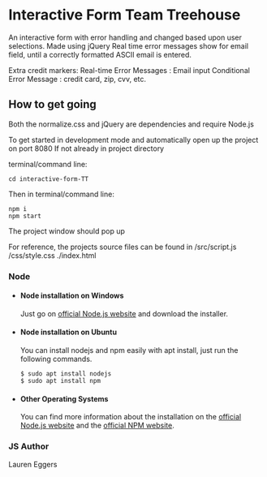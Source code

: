 # Interactive Form Team Treehouse
An interactive form with error handling and changed based upon user selections. Made using jQuery
Real time error messages show for email field, until a correctly formatted ASCII email is entered.

Extra credit markers:
Real-time Error Messages : Email input
Conditional Error Message : credit card, zip, cvv, etc.

## How to get going

Both the normalize.css and jQuery are dependencies and require Node.js

To get started in development mode and automatically open up the project on port 8080
If not already in project directory

terminal/command line:
```
cd interactive-form-TT
```

Then in terminal/command line:
```
npm i
npm start
```

The project window should pop up

For reference, the projects source files can be found in
/src/script.js
/css/style.css
./index.html


### Node
- #### Node installation on Windows

  Just go on [official Node.js website](https://nodejs.org/) and download the installer.

- #### Node installation on Ubuntu

  You can install nodejs and npm easily with apt install, just run the following commands.

      $ sudo apt install nodejs
      $ sudo apt install npm

- #### Other Operating Systems
  You can find more information about the installation on the [official Node.js website](https://nodejs.org/) and the [official NPM website](https://npmjs.org/).


### JS Author
Lauren Eggers